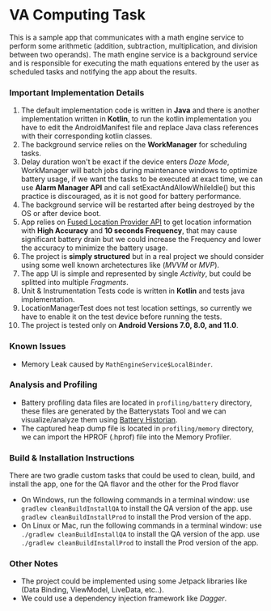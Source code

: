 # VA Computing Task
This is a sample app that communicates with a math engine service to perform some arithmetic (addition, subtraction, multiplication, and division between two operands). The math engine service is a background service and is responsible for executing the math equations entered by the user as scheduled tasks and notifying the app about the results.

### Important Implementation Details
1. The default implementation code is written in **Java** and there is another implementation written in **Kotlin**, to run the kotlin implementation you have to edit the AndroidManifest file and replace Java class references with their corresponding kotlin classes.
2. The background service relies on the **WorkManager** for scheduling tasks.
3. Delay duration won't be exact if the device enters *Doze Mode*, WorkManager will batch jobs during maintenance windows to optimize battery usage, if we want the tasks to be executed at exact time, we can use **Alarm Manager API** and call setExactAndAllowWhileIdle() but this practice is discouraged, as it is not good for battery performance.
4. The background service will be restarted after being destroyed by the OS or after device boot.
5. App relies on [Fused Location Provider API][FusedLocationProvider] to get location information with **High Accuracy** and **10 seconds Frequency**, that may cause significant battery drain but we could increase the Frequency and lower the accuracy to minimize the battery usage.
6. The project is **simply structured** but in a real project we should consider using some well known archetectures like (_MVVM_ or _MVP_).
7. The app UI is simple and represented by single *Activity*, but could be splitted into multiple *Fragments*.
8. Unit & Instrumentation Tests code is written in **Kotlin** and tests java implementation.
9. LocationManagerTest does not test location settings, so currently we have to enable it on the test device before running the tests.
10. The project is tested only on **Android Versions 7.0, 8.0, and 11.0**.

### Known Issues
* Memory Leak caused by `MathEngineService$LocalBinder`.

### Analysis and Profiling
* Battery profiling data files are located in `profiling/battery` directory, these files are generated by the Batterystats Tool and we can visualize/analyze them using [Battery Historian][BatteryHistorian].
* The captured heap dump file is located in `profiling/memory` directory, we can import the HPROF (.hprof) file into the Memory Profiler.

### Build & Installation Instructions
There are two gradle custom tasks that could be used to clean, build, and install the app, one for the QA flavor and the other for the Prod flavor
* On Windows, run the following commands in a terminal window:
	use `gradlew cleanBuildInstallQA` to install the QA version of the app.
	use `gradlew cleanBuildInstallProd` to install the Prod version of the app.
* On Linux or Mac, run the following commands in a terminal window:
	use `./gradlew cleanBuildInstallQA` to install the QA version of the app.
	use `./gradlew cleanBuildInstallProd` to install the Prod version of the app.

### Other Notes
* The project could be implemented using some Jetpack libraries like (Data Binding, ViewModel, LiveData, etc..).
* We could use a dependency injection framework like *Dagger*.

[FusedLocationProvider]: https://developers.google.com/location-context/fused-location-provider
[BatteryHistorian]: https://github.com/google/battery-historian
